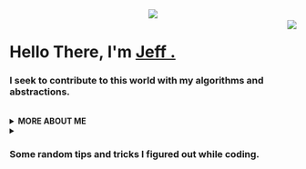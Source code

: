 <div id="header" align="center">
  <img src="https://media.giphy.com/media/M9gbBd9nbDrOTu1Mqx/giphy.gif" width="100"/>
</div>

<img align="right" src="https://media.giphy.com/media/d31vTpVi1LAcDvdm/giphy.gif" height="160px" width="auto">

<h1 align="left">Hello There, I'm <a href="https://www.facebook.com/hieuhas/">Jeff .</a></h1>

<h3 align="left">I seek to contribute to this world with my algorithms and abstractions.</h3>


<br>

 
  <details>
    <summary>
    <strong>MORE ABOUT ME</strong>
    </summary>

```javascript
const sidbelbase = {
  availableForHire: true,
  education: "UnderGraduate",
  otherAlias: "Back-end Developer",
  codesIn: [ "Java","J2EE","Java Swing","VueJs", "HTML", "CSS"],
  currentlylearning: ["TailwindCss","SwiftUI","SpringBoot"],
  toolsUsing: ["PostMan","GitKraken","IntelliJ IDEA","Brave"],
  experiences: [ ],
}
```
 <div>
  <img src="https://github.com/devicons/devicon/blob/master/icons/java/java-original-wordmark.svg" title="Java" alt="Java" width="40" height="40"/>&nbsp;
  <img src="https://github.com/devicons/devicon/blob/master/icons/spring/spring-original-wordmark.svg" title="Spring" alt="Spring" width="40" height="40"/>&nbsp;
  <img src="https://github.com/devicons/devicon/blob/master/icons/materialui/materialui-original.svg" title="Material UI" alt="Material UI" width="40" height="40"/>&nbsp;
  <img src="https://github.com/devicons/devicon/blob/master/icons/flutter/flutter-original.svg" title="Flutter" alt="Flutter" width="40" height="40"/>&nbsp;

  <img src="https://github.com/devicons/devicon/blob/master/icons/css3/css3-plain-wordmark.svg"  title="CSS3" alt="CSS" width="40" height="40"/>&nbsp;
  <img src="https://github.com/devicons/devicon/blob/master/icons/html5/html5-original.svg" title="HTML5" alt="HTML" width="40" height="40"/>&nbsp;
  <img src="https://github.com/devicons/devicon/blob/master/icons/javascript/javascript-original.svg" title="JavaScript" alt="JavaScript" width="40" height="40"/>&nbsp;
  <img src="https://github.com/devicons/devicon/blob/master/icons/mysql/mysql-original-wordmark.svg" title="MySQL"  alt="MySQL" width="40" height="40"/>&nbsp;
  <img src="https://github.com/devicons/devicon/blob/master/icons/git/git-original-wordmark.svg" title="Git" **alt="Git" width="40" height="40"/>
</div>
<img src="https://media.giphy.com/media/RhwkGhrlj3NVSOxWSN/giphy.gif" height="30"> <em><b>I'm mostly active around the internet</b> so if you want to say hi or just dropby, feel free to <a target="_blank" href="https://www.facebook.com/hieuhas/"><strong> start a discussion here</strong></a>, I'll be happy to exchnage our views on dinosaurs or life or anything you fancy about ;)</b> </em>

</details>

<details>
   <summary>
      <h3 align="left">Some random tips and tricks I figured out while coding.</h3>
   </summary>

 
       Create an alias to shorten the command ``./mvnw spring-boot:run.``

1. In the terminal tab within IntelliJ IDEA, navigate to the root folder of your project.

2. Create a .alias file in the root folder of your project if it doesn't already exist.
 To create the file, run the following command: `` touch .alias ``

3. Open the .alias file, add the following line to the file: ``  alias run='./mvnw spring-boot:run’ ``
   This will create an alias ``run`` for the command ``./mvnw spring-boot:run.``

4. In the terminal, run the following command to reload your aliases: ``source .alias``

5. Well done, just run the following command to test the alias
 note : each time you reopen project you have to run cmd ``source .alias`` (one time) then ``run`` to start 

 
 
       Find (and kill) process locking port 3000,8080 on Mac 

1. Find: `` sudo lsof -i :3000 ``
 
2. Kill: `` kill -9 <PID NUMBER > ``
 
</details>



